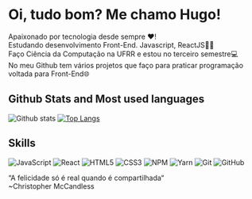 # Oi, tudo bom? Me chamo Hugo!

Apaixonado por tecnologia desde sempre ❤️!  
Estudando desenvolvimento Front-End. Javascript, ReactJS👨‍💻   
Faço Ciência da Computação na UFRR e estou no terceiro semestre💻  
No meu Github tem vários projetos que faço para praticar programação  
voltada para Front-End🌐  

## Github Stats and Most used languages

![Github stats](https://github-readme-stats.vercel.app/api?username=hugolima03&hide=issues&theme=gruvbox&show_icons=true&hide_border=false&count_private=true&include_all_commits=true&line_height=24.5)
[![Top Langs](https://github-readme-stats.vercel.app/api/top-langs/?username=hugolima03&layout=compact&theme=gruvbox&langs_count=6)](https://github.com/hugolima03/github-readme-stats)

## Skills

![JavaScript](https://img.shields.io/badge/-JavaScript-black?style=flat-square&logo=javascript)
![React](https://img.shields.io/badge/-React-black?style=flat-square&logo=react)
![HTML5](https://img.shields.io/badge/-HTML5-E34F26?style=flat-square&logo=html5&logoColor=white)
![CSS3](https://img.shields.io/badge/-CSS3-1572B6?style=flat-square&logo=css3)
![NPM](https://img.shields.io/badge/NPM-CB3837.svg?logo=npm)
![Yarn](https://img.shields.io/badge/Yarn-2C8EBB.svg?logo=yarn&logoColor=white)
![Git](https://img.shields.io/badge/-Git-black?style=flat-square&logo=git)
![GitHub](https://img.shields.io/badge/-GitHub-181717?style=flat-square&logo=github)

“A felicidade só é real quando é compartilhada“  
~Christopher McCandless
